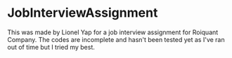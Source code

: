 # JobInterviewAssignment

This was made by Lionel Yap for a job interview assignment for Roiquant Company.
The codes are incomplete and hasn't been tested yet as I've ran out of time but I tried my best.
